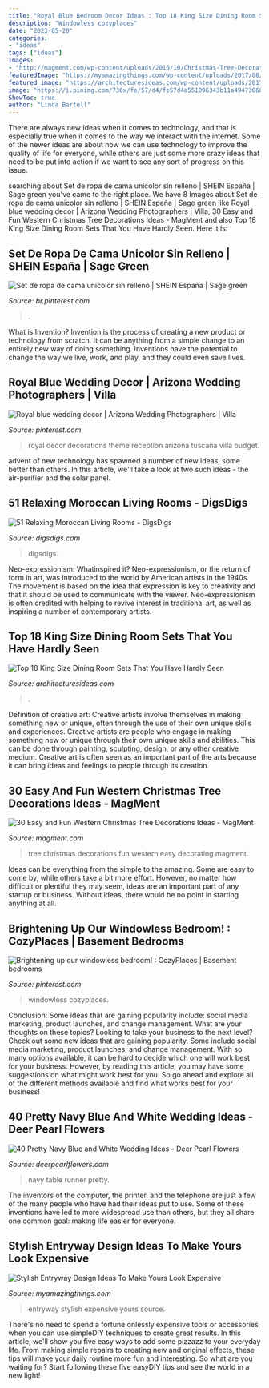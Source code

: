 ```yaml
---
title: "Royal Blue Bedroom Decor Ideas : Top 18 King Size Dining Room Sets That You Have Hardly Seen"
description: "Windowless cozyplaces"
date: "2023-05-20"
categories:
- "ideas"
tags: ["ideas"]
images:
- "http://magment.com/wp-content/uploads/2016/10/Christmas-Tree-Decorating-Ideas-15.jpg"
featuredImage: "https://myamazingthings.com/wp-content/uploads/2017/08/entryway-ideas-4.png"
featured_image: "https://architecturesideas.com/wp-content/uploads/2017/08/18-14.jpg"
image: "https://i.pinimg.com/736x/fe/57/d4/fe57d4a551096343b11a4947306896b9.jpg"
ShowToc: true
author: "Linda Bartell"
---
```



There are always new ideas when it comes to technology, and that is especially true when it comes to the way we interact with the internet. Some of the newer ideas are about how we can use technology to improve the quality of life for everyone, while others are just some more crazy ideas that need to be put into action if we want to see any sort of progress on this issue.

	

		
searching about Set de ropa de cama unicolor sin relleno | SHEIN España | Sage green you've came to the right place. We have 8 Images about Set de ropa de cama unicolor sin relleno | SHEIN España | Sage green like Royal blue wedding decor | Arizona Wedding Photographers | Villa, 30 Easy and Fun Western Christmas Tree Decorations Ideas - MagMent and also Top 18 King Size Dining Room Sets That You Have Hardly Seen. Here it is:
		
    
## Set De Ropa De Cama Unicolor Sin Relleno | SHEIN España | Sage Green

<img loading=lazy src="https://i.pinimg.com/736x/3e/cb/66/3ecb664f930275597ab7925141bf1393.jpg" onerror="this.onerror=null;this.src='https://tse1.mm.bing.net/th?id=OIP.yhuns9zkB3B-o9noJAcoXgHaJ3&amp;pid=15.1';" alt="Set de ropa de cama unicolor sin relleno | SHEIN España | Sage green">

_Source: br.pinterest.com_

>. 

	

What is Invention?
Invention is the process of creating a new product or technology from scratch. It can be anything from a simple change to an entirely new way of doing something. Inventions have the potential to change the way we live, work, and play, and they could even save lives.

    
## Royal Blue Wedding Decor | Arizona Wedding Photographers | Villa

<img loading=lazy src="https://i.pinimg.com/736x/fe/57/d4/fe57d4a551096343b11a4947306896b9.jpg" onerror="this.onerror=null;this.src='https://tse4.mm.bing.net/th?id=OIP.gVoSCrIisuKS_kYPR1RzvgHaLF&amp;pid=15.1';" alt="Royal blue wedding decor | Arizona Wedding Photographers | Villa">

_Source: pinterest.com_

>royal decor decorations theme reception arizona tuscana villa budget. 

	

advent of new technology has spawned a number of new ideas, some better than others. In this article, we'll take a look at two such ideas - the air-purifier and the solar panel.

    
## 51 Relaxing Moroccan Living Rooms - DigsDigs

<img loading=lazy src="https://www.digsdigs.com/photos/relaxing-moroccan-living-rooms-53.jpg" onerror="this.onerror=null;this.src='https://tse4.mm.bing.net/th?id=OIP._tnqktsw-URolgxrBQ0zTQHaLQ&amp;pid=15.1';" alt="51 Relaxing Moroccan Living Rooms - DigsDigs">

_Source: digsdigs.com_

>digsdigs. 

	

Neo-expressionism: Whatinspired it?
Neo-expressionism, or the return of form in art, was introduced to the world by American artists in the 1940s. The movement is based on the idea that expression is key to creativity and that it should be used to communicate with the viewer. Neo-expressionism is often credited with helping to revive interest in traditional art, as well as inspiring a number of contemporary artists.

    
## Top 18 King Size Dining Room Sets That You Have Hardly Seen

<img loading=lazy src="https://architecturesideas.com/wp-content/uploads/2017/08/18-14.jpg" onerror="this.onerror=null;this.src='https://tse4.mm.bing.net/th?id=OIP.VZjwc-BhQikYQxngCS7ICgHaE0&amp;pid=15.1';" alt="Top 18 King Size Dining Room Sets That You Have Hardly Seen">

_Source: architecturesideas.com_

>. 

	

Definition of creative art: Creative artists involve themselves in making something new or unique, often through the use of their own unique skills and experiences.
Creative artists are people who engage in making something new or unique through their own unique skills and abilities. This can be done through painting, sculpting, design, or any other creative medium. Creative art is often seen as an important part of the arts because it can bring ideas and feelings to people through its creation.

    
## 30 Easy And Fun Western Christmas Tree Decorations Ideas - MagMent

<img loading=lazy src="http://magment.com/wp-content/uploads/2016/10/Christmas-Tree-Decorating-Ideas-15.jpg" onerror="this.onerror=null;this.src='https://tse1.mm.bing.net/th?id=OIP.Mo9DYTS5rES9yG_pUjY5NQHaJ4&amp;pid=15.1';" alt="30 Easy and Fun Western Christmas Tree Decorations Ideas - MagMent">

_Source: magment.com_

>tree christmas decorations fun western easy decorating magment. 

	

Ideas can be everything from the simple to the amazing. Some are easy to come by, while others take a bit more effort. However, no matter how difficult or plentiful they may seem, ideas are an important part of any startup or business. Without ideas, there would be no point in starting anything at all.

    
## Brightening Up Our Windowless Bedroom! : CozyPlaces | Basement Bedrooms

<img loading=lazy src="https://i.pinimg.com/736x/d9/b5/46/d9b546a4c2e2a6a1a605361f83f05b9b.jpg" onerror="this.onerror=null;this.src='https://tse2.mm.bing.net/th?id=OIP.ycgjEJvWlFA8HitaW9UXqAHaJ4&amp;pid=15.1';" alt="Brightening up our windowless bedroom! : CozyPlaces | Basement bedrooms">

_Source: pinterest.com_

>windowless cozyplaces. 

	

Conclusion: Some ideas that are gaining popularity include: social media marketing, product launches, and change management. What are your thoughts on these topics?
Looking to take your business to the next level? Check out some new ideas that are gaining popularity. Some include social media marketing, product launches, and change management. With so many options available, it can be hard to decide which one will work best for your business. However, by reading this article, you may have some suggestions on what might work best for you. So go ahead and explore all of the different methods available and find what works best for your business!

    
## 40 Pretty Navy Blue And White Wedding Ideas - Deer Pearl Flowers

<img loading=lazy src="https://www.deerpearlflowers.com/wp-content/uploads/2015/08/Barn-Navy-and-Blue-Wedding-Table-Runner-Idea.jpg" onerror="this.onerror=null;this.src='https://tse1.mm.bing.net/th?id=OIP.H81oYQm3_Z9CUEJpLSxHYQHaLH&amp;pid=15.1';" alt="40 Pretty Navy Blue and White Wedding Ideas - Deer Pearl Flowers">

_Source: deerpearlflowers.com_

>navy table runner pretty. 

	

The inventors of the computer, the printer, and the telephone are just a few of the many people who have had their ideas put to use. Some of these inventions have led to more widespread use than others, but they all share one common goal: making life easier for everyone.

    
## Stylish Entryway Design Ideas To Make Yours Look Expensive

<img loading=lazy src="https://myamazingthings.com/wp-content/uploads/2017/08/entryway-ideas-4.png" onerror="this.onerror=null;this.src='https://tse4.mm.bing.net/th?id=OIP.9mAPYq5ZExoAWqMFmKdn7wHaLG&amp;pid=15.1';" alt="Stylish Entryway Design Ideas To Make Yours Look Expensive">

_Source: myamazingthings.com_

>entryway stylish expensive yours source. 

	

There's no need to spend a fortune onlessly expensive tools or accessories when you can use simpleDIY techniques to create great results. In this article, we'll show you five easy ways to add some pizzazz to your everyday life. From making simple repairs to creating new and original effects, these tips will make your daily routine more fun and interesting. So what are you waiting for? Start following these five easyDIY tips and see the world in a new light!

